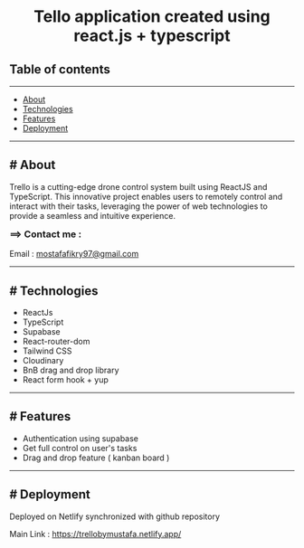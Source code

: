 <!DOCTYPE html>
<html>
  <head> </head>
  <body>
    <h1 style="text-align: center">
      Tello application created using react.js + typescript
    </h1>
    <h2>Table of contents</h2>
    <hr />
    <ul id="table-contents">
      <li><a href="#About">About</a></li>
      <li><a href="#Technologies">Technologies</a></li>
      <li><a href="#Features">Features</a></li>
      <li><a href="#Deployment">Deployment</a></li>
    </ul>
    <hr />
    <section id="About">
      <h2># About</h2>
      <p>
        Trello is a cutting-edge drone control system built using ReactJS and TypeScript. This innovative project enables users to remotely control and interact with their tasks, leveraging the power of web technologies to provide a seamless and intuitive experience.
      </p>
      <h3 style="margin-top: 4px">==> Contact me :</h3>
      <p>
        Email :
        <a href="mailto:mostafafikry97@gmail.com">mostafafikry97@gmail.com</a>
      </p>
    </section>
    <hr />
    <section id="Technologies">
      <h2># Technologies</h2>
      <ul>
        <li>ReactJs</li>
        <li>TypeScript</li>
        <li>Supabase</li>
        <li>React-router-dom</li>
        <li>Tailwind CSS</li>
        <li>Cloudinary</li>
        <li>BnB drag and drop library</li>
        <li>React form hook + yup</li>
      </ul>
    </section>
    <hr />
    <section id="Features">
      <h2># Features</h2>
      <ul>
        <li>Authentication using supabase</li>
        <li>Get full control on user's tasks</li>
        <li>Drag and drop feature ( kanban board )</li>
      </ul>
    </section>
    <hr />
  <section id="Deployment">
      <h2># Deployment</h2>
      <p>
        Deployed on Netlify synchronized with github repository
      </p>
      <p>
        Main Link :
        <a href="https://trellobymustafa.netlify.app/"
          >https://trellobymustafa.netlify.app/</a
        >
      </p>
    </section>
  </body>
</html>
